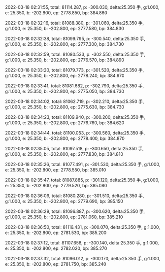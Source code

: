 2022-03-18 02:31:55, total: 81114.287, p: -300.030, delta:25.350 手, g:1.000, e: 25.350, b: -202.800, ep: 2778.850, bp: 384.860

2022-03-18 02:32:16, total: 81088.380, p: -301.060, delta:25.350 手, g:1.000, e: 25.350, b: -202.800, ep: 2777.580, bp: 384.830

2022-03-18 02:32:38, total: 81099.795, p: -300.540, delta:25.350 手, g:1.000, e: 25.350, b: -202.800, ep: 2777.300, bp: 384.730

2022-03-18 02:32:59, total: 81080.533, p: -302.550, delta:25.350 手, g:1.000, e: 25.350, b: -202.800, ep: 2776.570, bp: 384.890

2022-03-18 02:33:20, total: 81079.773, p: -301.520, delta:25.350 手, g:1.000, e: 25.350, b: -202.800, ep: 2778.240, bp: 384.970

2022-03-18 02:33:41, total: 81081.682, p: -302.790, delta:25.350 手, g:1.000, e: 25.350, b: -202.800, ep: 2775.050, bp: 384.730

2022-03-18 02:34:02, total: 81062.719, p: -302.210, delta:25.350 手, g:1.000, e: 25.350, b: -202.800, ep: 2775.630, bp: 384.730

2022-03-18 02:34:23, total: 81109.940, p: -300.200, delta:25.350 手, g:1.000, e: 25.350, b: -202.800, ep: 2776.760, bp: 384.620

2022-03-18 02:34:44, total: 81100.053, p: -300.560, delta:25.350 手, g:1.000, e: 25.350, b: -202.800, ep: 2778.400, bp: 384.870

2022-03-18 02:35:05, total: 81097.518, p: -300.650, delta:25.350 手, g:1.000, e: 25.350, b: -202.800, ep: 2777.830, bp: 384.810

2022-03-18 02:35:26, total: 81077.491, p: -301.530, delta:25.350 手, g:1.000, e: 25.350, b: -202.800, ep: 2778.550, bp: 385.010

2022-03-18 02:35:47, total: 81087.885, p: -301.120, delta:25.350 手, g:1.000, e: 25.350, b: -202.800, ep: 2779.520, bp: 385.080

2022-03-18 02:36:09, total: 81080.280, p: -301.510, delta:25.350 手, g:1.000, e: 25.350, b: -202.800, ep: 2779.690, bp: 385.150

2022-03-18 02:36:29, total: 81096.887, p: -300.620, delta:25.350 手, g:1.000, e: 25.350, b: -202.800, ep: 2781.060, bp: 385.210

2022-03-18 02:36:50, total: 81116.431, p: -300.070, delta:25.350 手, g:1.000, e: 25.350, b: -202.800, ep: 2781.530, bp: 385.200

2022-03-18 02:37:12, total: 81107.658, p: -300.140, delta:25.350 手, g:1.000, e: 25.350, b: -202.800, ep: 2782.020, bp: 385.270

2022-03-18 02:37:32, total: 81096.012, p: -300.170, delta:25.350 手, g:1.000, e: 25.350, b: -202.800, ep: 2781.750, bp: 385.240